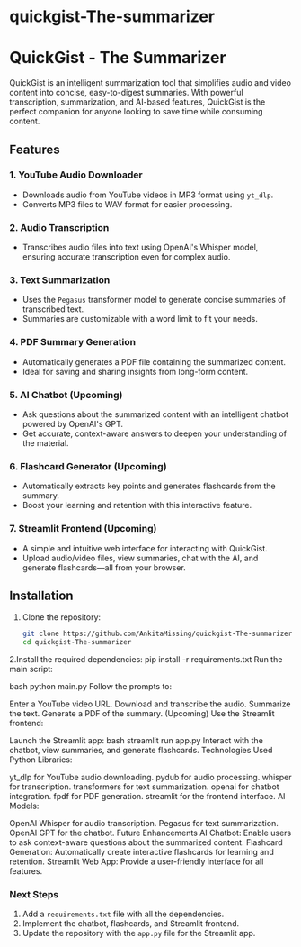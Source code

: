 # quickgist-The-summarizer
# QuickGist - The Summarizer

QuickGist is an intelligent summarization tool that simplifies audio and video content into concise, easy-to-digest summaries. With powerful transcription, summarization, and AI-based features, QuickGist is the perfect companion for anyone looking to save time while consuming content. 

## Features

### 1. **YouTube Audio Downloader**
   - Downloads audio from YouTube videos in MP3 format using `yt_dlp`.
   - Converts MP3 files to WAV format for easier processing.

### 2. **Audio Transcription**
   - Transcribes audio files into text using OpenAI's Whisper model, ensuring accurate transcription even for complex audio.

### 3. **Text Summarization**
   - Uses the `Pegasus` transformer model to generate concise summaries of transcribed text.
   - Summaries are customizable with a word limit to fit your needs.

### 4. **PDF Summary Generation**
   - Automatically generates a PDF file containing the summarized content.
   - Ideal for saving and sharing insights from long-form content.

### 5. **AI Chatbot** (Upcoming)
   - Ask questions about the summarized content with an intelligent chatbot powered by OpenAI's GPT.
   - Get accurate, context-aware answers to deepen your understanding of the material.

### 6. **Flashcard Generator** (Upcoming)
   - Automatically extracts key points and generates flashcards from the summary.
   - Boost your learning and retention with this interactive feature.

### 7. **Streamlit Frontend** (Upcoming)
   - A simple and intuitive web interface for interacting with QuickGist.
   - Upload audio/video files, view summaries, chat with the AI, and generate flashcards—all from your browser.

## Installation

1. Clone the repository:
   ```bash
   git clone https://github.com/AnkitaMissing/quickgist-The-summarizer.git
   cd quickgist-The-summarizer
2.Install the required dependencies:
    pip install -r requirements.txt
Run the main script:

bash
python main.py
Follow the prompts to:

Enter a YouTube video URL.
Download and transcribe the audio.
Summarize the text.
Generate a PDF of the summary.
(Upcoming) Use the Streamlit frontend:

Launch the Streamlit app:
bash
streamlit run app.py
Interact with the chatbot, view summaries, and generate flashcards.
Technologies Used
Python Libraries:

yt_dlp for YouTube audio downloading.
pydub for audio processing.
whisper for transcription.
transformers for text summarization.
openai for chatbot integration.
fpdf for PDF generation.
streamlit for the frontend interface.
AI Models:

OpenAI Whisper for audio transcription.
Pegasus for text summarization.
OpenAI GPT for the chatbot.
Future Enhancements
AI Chatbot: Enable users to ask context-aware questions about the summarized content.
Flashcard Generation: Automatically create interactive flashcards for learning and retention.
Streamlit Web App: Provide a user-friendly interface for all features.

### Next Steps
1. Add a `requirements.txt` file with all the dependencies.
2. Implement the chatbot, flashcards, and Streamlit frontend.
3. Update the repository with the `app.py` file for the Streamlit app.

